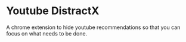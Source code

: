 <h1>Youtube DistractX</h1>

A chrome extension to hide youtube recommendations so that you can focus on what needs to be done.
